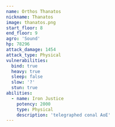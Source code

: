 ```yaml
---
name: Orthos Thanatos
nickname: Thanatos
image: thanatos.png
start_floor: 8
end_floor: 9
agro: 'Sound'
hp: 78296
attack_damage: 1454
attack_type: Physical
vulnerabilities:
  bind: true
  heavy: true
  sleep: false
  slow: '?'
  stun: true
abilities:
  - name: Iron Justice
    potency: 2000
    type: Physical
    description: 'telegraphed conal AoE'
---
```

